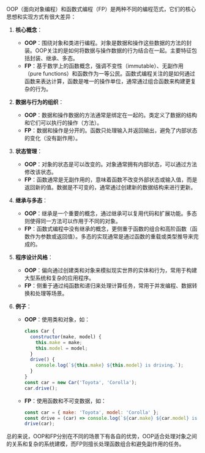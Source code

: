 OOP（面向对象编程）和函数式编程（FP）是两种不同的编程范式，它们的核心思想和实现方式有很大差异：

1. **核心概念**：
   - **OOP**：围绕对象和类进行编程。对象是数据和操作这些数据的方法的封装。OOP关注的是如何将数据与操作数据的行为结合在一起。主要特征包括封装、继承、多态。
   - **FP**：基于数学上的函数概念，强调不变性（immutable）、无副作用（pure functions）和函数作为一等公民。函数式编程关注的是如何通过函数来表达计算，函数是唯一的操作单位，通常通过组合函数来构建更复杂的行为。

2. **数据与行为的组织**：
   - **OOP**：数据和操作数据的方法通常是绑定在一起的。类定义了数据的结构和它们可以执行的操作（方法）。
   - **FP**：数据和操作是分开的。函数只处理输入并返回输出，避免了内部状态的变化（没有副作用）。

3. **状态管理**：
   - **OOP**：对象的状态是可以改变的。对象通常拥有内部状态，可以通过方法修改该状态。
   - **FP**：函数通常是无副作用的，意味着函数不改变外部状态或输入值，而是返回新的值。数据是不可变的，通常通过创建新的数据结构来进行更新。

4. **继承与多态**：
   - **OOP**：继承是一个重要的概念，通过继承可以复用代码和扩展功能。多态则使得同一方法可以作用于不同的对象。
   - **FP**：函数式编程中没有继承的概念，更侧重于函数的组合和高阶函数（函数作为参数或返回值）。多态的实现通常是通过函数的重载或类型推导来完成的。

5. **程序设计风格**：
   - **OOP**：偏向通过创建类和对象来模拟现实世界的实体和行为，常用于构建大型系统和复杂的应用程序。
   - **FP**：侧重于通过纯函数和递归来处理计算任务，常用于并发编程、数据转换和处理等场景。

6. **例子**：
   - **OOP**：使用类和对象，如：
     ```javascript
     class Car {
       constructor(make, model) {
         this.make = make;
         this.model = model;
       }
       drive() {
         console.log(`${this.make} ${this.model} is driving.`);
       }
     }
     const car = new Car('Toyota', 'Corolla');
     car.drive();
     ```
   - **FP**：使用函数和不可变数据，如：
     ```javascript
     const car = { make: 'Toyota', model: 'Corolla' };
     const drive = (car) => console.log(`${car.make} ${car.model} is driving.`);
     drive(car);
     ```

总的来说，OOP和FP分别在不同的场景下有各自的优势，OOP适合处理对象之间的关系和复杂的系统建模，而FP则擅长处理函数组合和避免副作用的任务。
